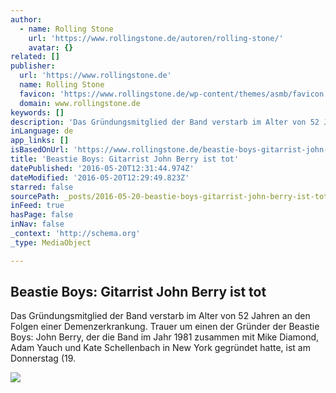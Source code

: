 ```yaml
---
author:
  - name: Rolling Stone
    url: 'https://www.rollingstone.de/autoren/rolling-stone/'
    avatar: {}
related: []
publisher:
  url: 'https://www.rollingstone.de'
  name: Rolling Stone
  favicon: 'https://www.rollingstone.de/wp-content/themes/asmb/favicon.ico'
  domain: www.rollingstone.de
keywords: []
description: 'Das Gründungsmitglied der Band verstarb im Alter von 52 Jahren an den Folgen einer Demenzerkrankung. Trauer um einen der Gründer der Beastie Boys: John Berry, der die Band im Jahr 1981 zusammen mit Mike Diamond, Adam Yauch und Kate Schellenbach in New York gegründet hatte, ist am Donnerstag (19.'
inLanguage: de
app_links: []
isBasedOnUrl: 'https://www.rollingstone.de/beastie-boys-gitarrist-john-berry-ist-tot-1031447/'
title: 'Beastie Boys: Gitarrist John Berry ist tot'
datePublished: '2016-05-20T12:31:44.974Z'
dateModified: '2016-05-20T12:29:49.823Z'
starred: false
sourcePath: _posts/2016-05-20-beastie-boys-gitarrist-john-berry-ist-tot.md
inFeed: true
hasPage: false
inNav: false
_context: 'http://schema.org'
_type: MediaObject

---
```

<article style=""><h1>Beastie Boys: Gitarrist John Berry ist tot</h1><p>Das Gründungsmitglied der Band verstarb im Alter von 52 Jahren an den Folgen einer Demenzerkrankung. Trauer um einen der Gründer der Beastie Boys: John Berry, der die Band im Jahr 1981 zusammen mit Mike Diamond, Adam Yauch und Kate Schellenbach in New York gegründet hatte, ist am Donnerstag (19.</p><img src="https://www.rollingstone.de/wp-content/uploads/2013/03/beastie_BINARY_383328.jpg" /></article>
